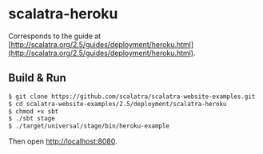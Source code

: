 # scalatra-heroku #

Corresponds to the guide at [http://scalatra.org/2.5/guides/deployment/heroku.html](http://scalatra.org/2.5/guides/deployment/heroku.html).

## Build & Run ##

```sh
$ git clone https://github.com/scalatra/scalatra-website-examples.git
$ cd scalatra-website-examples/2.5/deployment/scalatra-heroku
$ chmod +x sbt
$ ./sbt stage
$ ./target/universal/stage/bin/heroku-example
```

Then open [http://localhost:8080](http://localhost:8080).
